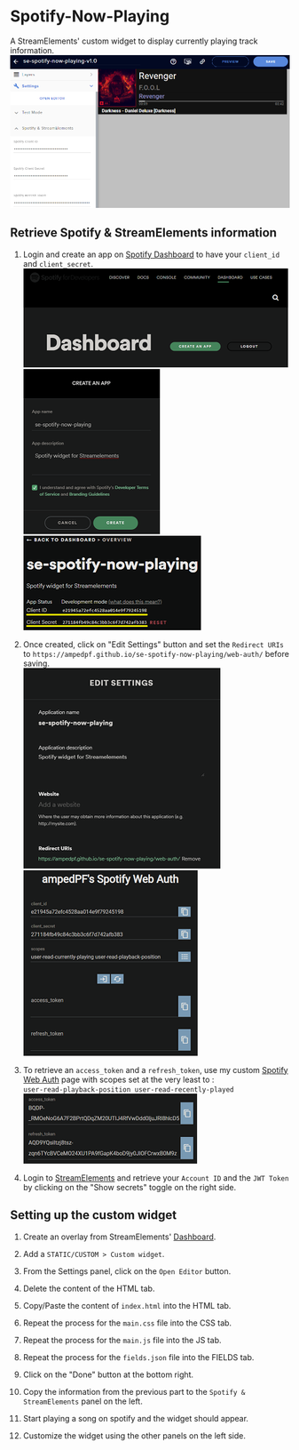 # Spotify-Now-Playing
A StreamElements' custom widget to display currently playing track information.  
![7-streamelements-done](./images/7-streamelements-done.png)  

## Retrieve Spotify & StreamElements information
1. Login and create an app on [Spotify Dashboard](https://developer.spotify.com/dashboard/) to have your `client_id` and `client_secret`.
![1-spotify-dashboard](./images/1-spotify-dashboard.png)  
![2-spotify-createapp](./images/2-spotify-createapp.png)  
![3-spotify-createapp](./images/3-spotify-client.png)

2. Once created, click on "Edit Settings" button and set the `Redirect URIs` to
`https://ampedpf.github.io/se-spotify-now-playing/web-auth/` before saving.  
![4-spotifyg-settings](./images/4-spotifyg-settings.png)  
![5-spotify-webauth](./images/5-spotify-webauth.png)  


3. To retrieve an `access_token` and a `refresh_token`, use my custom [Spotify Web Auth](https://ampedpf.github.io/se-spotify-now-playing/web-auth/) page with scopes set at the very least to :  
`user-read-playback-position user-read-recently-played`  
![6-spotify-token](./images/6-spotify-token.png)  

4. Login to [StreamElements](https://streamelements.com/dashboard/account/channels) and retrieve your `Account ID` and the `JWT Token` by clicking on the "Show secrets" toggle on the right side.

## Setting up the custom widget
1. Create an overlay from StreamElements' [Dashboard](https://streamelements.com/dashboard/overlays).

2. Add a `STATIC/CUSTOM > Custom widget`.

3. From the Settings panel, click on the `Open Editor` button.

4. Delete the content of the HTML tab.

5. Copy/Paste the content of `index.html` into the HTML tab.

6. Repeat the process for the `main.css` file into the CSS tab.

7. Repeat the process for the `main.js` file into the JS tab.

8. Repeat the process for the `fields.json` file into the FIELDS tab.

9. Click on the "Done" button at the bottom right.

10. Copy the information from the previous part to the `Spotify & StreamElements` panel on the left.

11. Start playing a song on spotify and the widget should appear.

12. Customize the widget using the other panels on the left side.
